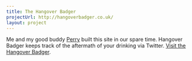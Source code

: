```yaml
---
title: The Hangover Badger
projectUrl: http://hangoverbadger.co.uk/
layout: project
---
```


<p class="cramp">
    Me and my good buddy <a href="http://www.phwebs.co.uk/">Perry</a> built this site in our spare time. Hangover Badger keeps track of the aftermath of your drinking via Twitter. <a href="{{ page.projectUrl }}">Visit the Hangover Badger</a>.
</p>
